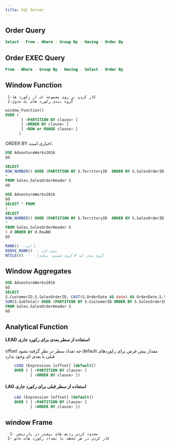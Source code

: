 ```yaml
---
title: Sql Server
---
```



## Order Query

```sql
Select - From - Where - Group By - Having - Order By
```

## Order EXEC Query

```sql
From - Where - Group By - Having - Select - Order By
```

## Window Function

```list
 کار کردن بر روی مجموعه ای از رکورد ها-1
 2-گروه بندی رکورد های یک جدول
```

```sql
window_Function() 
OVER (   
       [ <PARTITION BY clause> ]  
       [ <ORDER BY clause> ]   
       [ <ROW or RANGE clause> ]  
      ) 
```

ORDER BY اجباری است.

```sql
USE AdventureWorks2016
GO

SELECT
ROW_NUMBER() OVER (PARTITION BY S.TerritoryID  ORDER BY S.SalesOrderID) as RowNO,
*
FROM Sales.SalesOrderHeader S
GO

```

```sql
USE AdventureWorks2016
GO
SELECT * FROM
(
SELECT
ROW_NUMBER() OVER (PARTITION BY S.TerritoryID  ORDER BY S.SalesOrderID) as RowNO,
*
FROM Sales.SalesOrderHeader S
) d ORDER BY d.RowNO
GO 
```


```sql
RANK() --با کپ
DENSE_RANK() -- بدون کپ
NTILE(8) --   گروه بندی (به 8 گروه تقسیم  میکند)
```



## Window Aggregates

```sql
USE AdventureWorks2016
GO
SELECT
S.CustomerID,S.SalesOrderID, CAST(S.OrderDate AS date) AS OrderDate,S.SubTotal,
SUM(S.SubTotal) OVER (PARTITION BY S.CustomerID ORDER BY S.SalesOrderID) AS SubTotal
FROM Sales.SalesOrderHeader S
GO
```

## Analytical Function

#### LEAD  استفاده از سطر بعدی برای رکورد جاری

offset چه تعداد سطر در نظر گرفته نشود
default مقدار پیش فرض برای رکوردهای قبلی یا بعدی ای وجود ندارد

```sql
    LEAD (Expression [offset] [default])
    OVER ( [ <PARTITION BY clause> ]  
           [ <ORDER BY clause> ]) 
```
#### LAG  استفاده از سطر قبلی برای رکورد جاری


```sql
    LAG (Expression [offset] [default])
    OVER ( [ <PARTITION BY clause> ]  
           [ <ORDER BY clause> ]) 
```
## window Frame

```list
  محدود کردن ردیف های بیشتر در پارتیشن -1
 2- کار کردن در هر لحظه با تعداد رکورد های خاص
```